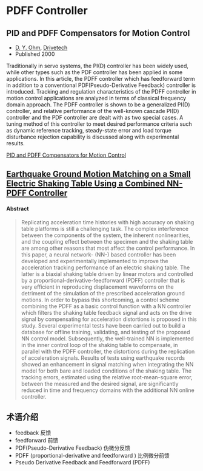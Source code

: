 # PDFF Controller

## PID and PDFF Compensators for Motion Control

- [D. Y. Ohm](https://www.semanticscholar.org/author/D.-Y.-Ohm/39921614), [Drivetech](https://www.semanticscholar.org/author/Drivetech/2082203334)
- Published 2000

Traditionally in servo systems, the PI(D) controller has been widely used, while other types such as the PDF controller has been applied in some applications. In this article, the PDFF controller which has feedforward term in addition to a conventional PDF(Pseudo-Derivative Feedback) controller is introduced. Tracking and regulation characteristics of the PDFF controller in motion control applications are analyzed in terms of classical frequency domain approach. The PDFF controller is shown to be a generalized PI(D) controller, and relative performance of the well-known cascade PI(D) controller and the PDF controller are dealt with as two special cases. A tuning method of this controller to meet desired performance criteria such as dynamic reference tracking, steady-state error and load torque disturbance rejection capability is discussed along with experimental results.

[PID and PDFF Compensators for Motion Control](https://www.semanticscholar.org/paper/PID-and-PDFF-Compensators-for-Motion-Control-Ohm-Drivetech/54fc28db19a2a8b743d7829b7c2105b14fdf2389#paper-header)



## [Earthquake Ground Motion Matching on a Small Electric Shaking Table Using a Combined NN-PDFF Controller](https://www.hindawi.com/journals/sv/2020/7260590/)

#### Abstract

> Replicating acceleration time histories with high accuracy on shaking table platforms is still a challenging task. The complex interference between the components of the system, the inherent nonlinearities, and the coupling effect between the specimen and the shaking table are among other reasons that most affect the control performance. In this paper, a neural network- (NN-) based controller has been developed and experimentally implemented to improve the acceleration tracking performance of an electric shaking table. The latter is a biaxial shaking table driven by linear motors and controlled by a proportional-derivative-feedforward (PDFF) controller that is very efficient in reproducing displacement waveforms on the detriment of the simulation of the prescribed acceleration ground motions. In order to bypass this shortcoming, a control scheme combining the PDFF as a basic control function with a NN controller which filters the shaking table feedback signal and acts on the drive signal by compensating for acceleration distortions is proposed in this study. Several experimental tests have been carried out to build a database for offline training, validating, and testing of the proposed NN control model. Subsequently, the well-trained NN is implemented in the inner control loop of the shaking table to compensate, in parallel with the PDFF controller, the distortions during the replication of acceleration signals. Results of tests using earthquake records showed an enhancement in signal matching when integrating the NN model for both bare and loaded conditions of the shaking table. The tracking errors, estimated using the relative root-mean-square error, between the measured and the desired signal, are significantly reduced in time and frequency domains with the additional NN online controller.





## 术语介绍

- feedback 反馈
- feedforward  前馈
-  PDF(Pseudo-Derivative Feedback) 伪微分反馈
- PDFF (proportional-derivative and feedforward ) 比例微分前馈
- Pseudo Derivative Feedback and Feedforward (PDFF)

